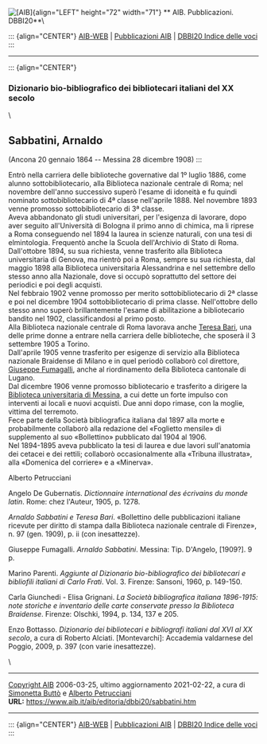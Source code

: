 ![\[AIB\]](/aib/wi/aibv72.gif){align="LEFT" height="72" width="71"}
** AIB. Pubblicazioni. DBBI20**\

::: {align="CENTER"}
[AIB-WEB](/) \| [Pubblicazioni AIB](/pubblicazioni/) \| [DBBI20 Indice
delle voci](dbbi20.htm)
:::

------------------------------------------------------------------------

::: {align="CENTER"}
### Dizionario bio-bibliografico dei bibliotecari italiani del XX secolo

\

## Sabbatini, Arnaldo

(Ancona 20 gennaio 1864 -- Messina 28 dicembre 1908)
:::

Entrò nella carriera delle biblioteche governative dal 1º luglio 1886,
come alunno sottobibliotecario, alla Biblioteca nazionale centrale di
Roma; nel novembre dell\'anno successivo superò l\'esame di idoneità e
fu quindi nominato sottobibliotecario di 4ª classe nell\'aprile 1888.
Nel novembre 1893 venne promosso sottobibliotecario di 3ª classe.\
Aveva abbandonato gli studi universitari, per l\'esigenza di lavorare,
dopo aver seguito all\'Università di Bologna il primo anno di chimica,
ma li riprese a Roma conseguendo nel 1894 la laurea in scienze naturali,
con una tesi di elmintologia. Frequentò anche la Scuola dell\'Archivio
di Stato di Roma.\
Dall\'ottobre 1894, su sua richiesta, venne trasferito alla Biblioteca
universitaria di Genova, ma rientrò poi a Roma, sempre su sua richiesta,
dal maggio 1898 alla Biblioteca universitaria Alessandrina e nel
settembre dello stesso anno alla Nazionale, dove si occupò soprattutto
del settore dei periodici e poi degli acquisti.\
Nel febbraio 1902 venne promosso per merito sottobibliotecario di 2ª
classe e poi nel dicembre 1904 sottobibliotecario di prima classe.
Nell\'ottobre dello stesso anno superò brillantemente l\'esame di
abilitazione a bibliotecario bandito nel 1902, classificandosi al primo
posto.\
Alla Biblioteca nazionale centrale di Roma lavorava anche [Teresa
Bari](bari.htm), una delle prime donne a entrare nella carriera delle
biblioteche, che sposerà il 3 settembre 1905 a Torino.\
Dall\'aprile 1905 venne trasferito per esigenze di servizio alla
Biblioteca nazionale Braidense di Milano e in quel periodò collaborò col
direttore, [Giuseppe Fumagalli](fumagalli.htm), anche al riordinamento
della Biblioteca cantonale di Lugano.\
Dal dicembre 1906 venne promosso bibliotecario e trasferito a dirigere
la [Biblioteca universitaria di Messina](/aib/stor/teche/me-uni.htm), a
cui dette un forte impulso con interventi ai locali e nuovi acquisti.
Due anni dopo rimase, con la moglie, vittima del terremoto.\
Fece parte della Società bibliografica italiana dal 1897 alla morte e
probabilmente collaborò alla redazione del «Foglietto mensile» di
supplemento al suo «Bollettino» pubblicato dal 1904 al 1906.\
Nel 1894-1895 aveva pubblicato la tesi di laurea e due lavori
sull\'anatomia dei cetacei e dei rettili; collaborò occasionalmente alla
«Tribuna illustrata», alla «Domenica del corriere» e a «Minerva».

Alberto Petrucciani

Angelo De Gubernatis. *Dictionnaire international des écrivains du monde
latin*. Rome: chez l\'Auteur, 1905, p. 1278.

*Arnaldo Sabbatini e Teresa Bari*. «Bollettino delle pubblicazioni
italiane ricevute per diritto di stampa dalla Biblioteca nazionale
centrale di Firenze», n. 97 (gen. 1909), p. ii (con inesattezze).

Giuseppe Fumagalli. *Arnaldo Sabbatini*. Messina: Tip. D\'Angelo,
\[1909?\]. 9 p.

Marino Parenti. *Aggiunte al Dizionario bio-bibliografico dei
bibliotecari e bibliofili italiani di Carlo Frati*. Vol. 3. Firenze:
Sansoni, 1960, p. 149-150.

Carla Giunchedi - Elisa Grignani. *La Società bibliografica italiana
1896-1915: note storiche e inventario delle carte conservate presso la
Biblioteca Braidense*. Firenze: Olschki, 1994, p. 134, 137 e 205.

Enzo Bottasso. *Dizionario dei bibliotecari e bibliografi italiani dal
XVI al XX secolo*, a cura di Roberto Alciati. \[Montevarchi\]: Accademia
valdarnese del Poggio, 2009, p. 397 (con varie inesattezze).

\

------------------------------------------------------------------------

[Copyright AIB](/su-questo-sito/dichiarazione-di-copyright-aib-web/)
2006-03-25, ultimo aggiornamento 2021-02-22, a cura di [Simonetta
Buttò](/aib/redazione3.htm) e [Alberto
Petrucciani](/su-questo-sito/redazione-aib-web/)\
**URL:** https://www.aib.it/aib/editoria/dbbi20/sabbatini.htm

------------------------------------------------------------------------

::: {align="CENTER"}
[AIB-WEB](/) \| [Pubblicazioni AIB](/pubblicazioni/) \| [DBBI20 Indice
delle voci](dbbi20.htm)
:::
